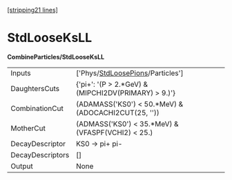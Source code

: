 [\[stripping21 lines\]](../stripping21-index.md)

# StdLooseKsLL

**CombineParticles/StdLooseKsLL**

|                  |                                                                                       |
|------------------|---------------------------------------------------------------------------------------|
| Inputs           | \['Phys/[StdLoosePions](../commonparticles/stripping21-stdloosepions.md)/Particles'\] |
| DaughtersCuts    | {'pi+': '(P \> 2.\*GeV) & (MIPCHI2DV(PRIMARY) \> 9.)'}                                |
| CombinationCut   | (ADAMASS('KS0') \< 50.\*MeV) & (ADOCACHI2CUT(25, ''))                                 |
| MotherCut        | (ADMASS('KS0') \< 35.\*MeV) & (VFASPF(VCHI2) \< 25.)                                  |
| DecayDescriptor  | KS0 -\> pi+ pi-                                                                       |
| DecayDescriptors | \[\]                                                                                  |
| Output           | None                                                                                  |
